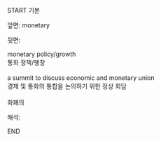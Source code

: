 START
기본

앞면:
monetary


뒷면:
<div>monetary policy/growth </div><div>통화 정책/팽창</div><div><br></div><div><div>a summit to discuss economic and monetary union </div><div><div>경제 및 통화의 통합을 논의하기 위한 정상 회담</div></div></div><div><br></div><div>화폐의</div>


해석:

END